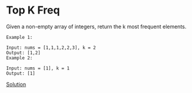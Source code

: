 # Top K Freq


Given a non-empty array of integers, return the k most frequent elements.
``` 
Example 1:

Input: nums = [1,1,1,2,2,3], k = 2
Output: [1,2]
Example 2:

Input: nums = [1], k = 1
Output: [1]
```

[Solution](./src/Main.java)